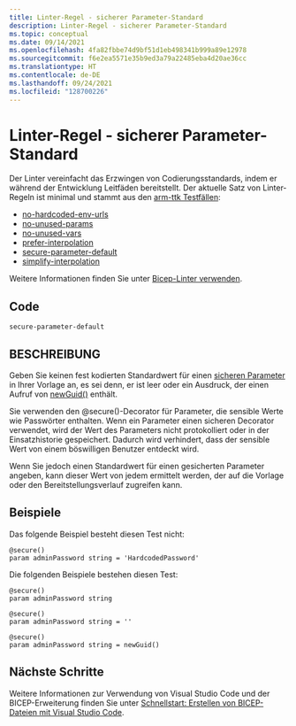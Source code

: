 ```yaml
---
title: Linter-Regel - sicherer Parameter-Standard
description: Linter-Regel - sicherer Parameter-Standard
ms.topic: conceptual
ms.date: 09/14/2021
ms.openlocfilehash: 4fa82fbbe74d9bf51d1eb498341b999a89e12978
ms.sourcegitcommit: f6e2ea5571e35b9ed3a79a22485eba4d20ae36cc
ms.translationtype: HT
ms.contentlocale: de-DE
ms.lasthandoff: 09/24/2021
ms.locfileid: "128700226"
---
```

# <a name="linter-rule---secure-parameter-default"></a>Linter-Regel - sicherer Parameter-Standard

Der Linter vereinfacht das Erzwingen von Codierungsstandards, indem er während der Entwicklung Leitfäden bereitstellt. Der aktuelle Satz von Linter-Regeln ist minimal und stammt aus den [arm-ttk Testfällen](../templates/template-test-cases.md):

- [no-hardcoded-env-urls](./linter-rule-no-hardcoded-environment-urls.md)
- [no-unused-params](./linter-rule-no-unused-parameters.md)
- [no-unused-vars](./linter-rule-no-unused-variables.md)
- [prefer-interpolation](./linter-rule-prefer-interpolation.md)
- [secure-parameter-default](./linter-rule-secure-parameter-default.md)
- [simplify-interpolation](./linter-rule-simplify-interpolation.md)

Weitere Informationen finden Sie unter [Bicep-Linter verwenden](./linter.md).

## <a name="code"></a>Code

`secure-parameter-default`

## <a name="description"></a>BESCHREIBUNG

Geben Sie keinen fest kodierten Standardwert für einen [sicheren Parameter](./parameters.md#secure-parameters) in Ihrer Vorlage an, es sei denn, er ist leer oder ein Ausdruck, der einen Aufruf von [newGuid()](./bicep-functions-string.md#newguid) enthält.

Sie verwenden den @secure()-Decorator für Parameter, die sensible Werte wie Passwörter enthalten. Wenn ein Parameter einen sicheren Decorator verwendet, wird der Wert des Parameters nicht protokolliert oder in der Einsatzhistorie gespeichert. Dadurch wird verhindert, dass der sensible Wert von einem böswilligen Benutzer entdeckt wird.

Wenn Sie jedoch einen Standardwert für einen gesicherten Parameter angeben, kann dieser Wert von jedem ermittelt werden, der auf die Vorlage oder den Bereitstellungsverlauf zugreifen kann.

## <a name="examples"></a>Beispiele

Das folgende Beispiel besteht diesen Test nicht:

```bicep
@secure()
param adminPassword string = 'HardcodedPassword'
```

Die folgenden Beispiele bestehen diesen Test:

```bicep
@secure()
param adminPassword string
```

```bicep
@secure()
param adminPassword string = ''
```

```bicep
@secure()
param adminPassword string = newGuid()
```

## <a name="next-steps"></a>Nächste Schritte

Weitere Informationen zur Verwendung von Visual Studio Code und der BICEP-Erweiterung finden Sie unter [Schnellstart: Erstellen von BICEP-Dateien mit Visual Studio Code](./quickstart-create-bicep-use-visual-studio-code.md).
